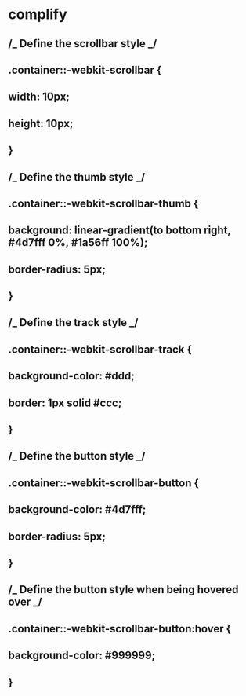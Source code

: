 # complify

## /_ Define the scrollbar style _/

## .container::-webkit-scrollbar {

## width: 10px;

## height: 10px;

## }

## /_ Define the thumb style _/

## .container::-webkit-scrollbar-thumb {

## background: linear-gradient(to bottom right, #4d7fff 0%, #1a56ff 100%);

## border-radius: 5px;

## }

## /_ Define the track style _/

## .container::-webkit-scrollbar-track {

## background-color: #ddd;

## border: 1px solid #ccc;

## }

## /_ Define the button style _/

## .container::-webkit-scrollbar-button {

## background-color: #4d7fff;

## border-radius: 5px;

## }

## /_ Define the button style when being hovered over _/

## .container::-webkit-scrollbar-button:hover {

## background-color: #999999;

## }
